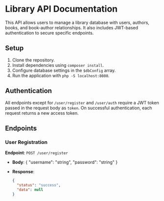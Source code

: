 # Library API Documentation

This API allows users to manage a library database with users, authors, books, and book-author relationships. It also includes JWT-based authentication to secure specific endpoints.

## Setup
1. Clone the repository.
2. Install dependencies using `composer install`.
3. Configure database settings in the `$dbConfig` array.
4. Run the application with `php -S localhost:8080`.

## Authentication

All endpoints except for `/user/register` and `/user/auth` require a JWT token passed in the request body as `token`. On successful authentication, each request returns a new access token.

## Endpoints

### User Registration
**Endpoint**: `POST /user/register`
- **Body**: 
  { "username": "string", 
    "password": "string" 
  }

- **Response**:
  ```json
  {
    "status": "success",
    "data": null
  }

